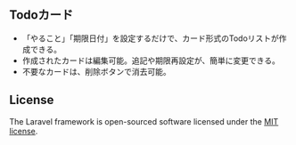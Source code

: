 ## Todoカード
- 「やること」「期限日付」を設定するだけで、カード形式のTodoリストが作成できる。
- 作成されたカードは編集可能。追記や期限再設定が、簡単に変更できる。
- 不要なカードは、削除ボタンで消去可能。

## License

The Laravel framework is open-sourced software licensed under the [MIT license](https://opensource.org/licenses/MIT).
